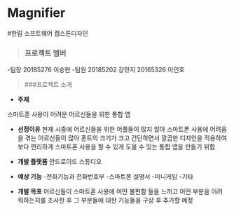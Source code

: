# Magnifier
#한림 소프트웨어 캡스톤디자인

>### 프로젝트 멤버
-팀장
20185276 이승현
-팀원
20185202 강민지
20165326 이인호

>###프로젝트 소개

* **주제**

스마트폰 사용이 어려운 어르신들을 위한 통합 앱

* **선정이유**
 현재 시중에 어르신들을 위한 어플들이 많지 않아 스마트폰 사용에 어려움을 겪는 어르신들이 많아
 폰트의 크기가 크고 간단하면서 깔끔한 디자인을 적용하여 보다 편리하게 스마트폰 사용을 할 수
 있게 도울 수 있는 통합 앱을 만들기 위함
 
* **개발 플랫폼**
안드로이드 스튜디오

* **예상 기능**
-전화기능과 전화번호부
-스마트폰 설명서
-미니게임
-기타

* **개발 목표**
어르신들이 스마트폰 사용에 어떤 불편함 들을 느끼고 어떤 부분을 어려워하는지를 조사한 후 
그 부분들에 대한 기능들을 구상 후 추가할 예정
